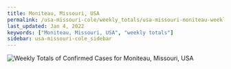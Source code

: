 ```yaml
---
title: Moniteau, Missouri, USA
permalink: /usa-missouri-cole/weekly_totals/usa-missouri-moniteau-weekly_totals.html
last_updated: Jan 4, 2022
keywords: ["Moniteau, Missouri, USA", "weekly totals"]
sidebar: usa-missouri-cole_sidebar
---
```


![Weekly Totals of Confirmed Cases for Moniteau, Missouri, USA](/covid_tracker/images/graphs/usa-missouri-moniteau-weekly_totals_graph.png)
